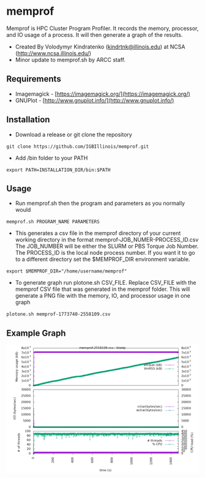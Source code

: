 # memprof
Memprof is HPC Cluster Program Profiler.  It records the memory, processor, and IO usage of a process.  It will then generate a graph of the results.
* Created By Volodymyr Kindratenko (kindrtnk@illinois.edu) at NCSA (http://www.ncsa.illinois.edu/)
* Minor update to memprof.sh by ARCC staff.
## Requirements 
* Imagemagick - [https://imagemagick.org/](https://imagemagick.org/)
* GNUPlot - [http://www.gnuplot.info/](http://www.gnuplot.info/)

## Installation
* Download a release or git clone the repository
```
git clone https://github.com/IGBIllinois/memprof.git
```
* Add /bin folder to your PATH
```
export PATH=INSTALLATION_DIR/bin:$PATH
```
## Usage
* Run memprof.sh then the program and parameters as you normally would
```
memprof.sh PROGRAM_NAME PARAMETERS
```
* This generates a csv file in the memprof directory of your current working directory in the format memprof-JOB_NUMER-PROCESS_ID.csv  The JOB_NUMBER will be either the SLURM or PBS Torque Job Number.  The PROCESS_ID is the local node process number.  If you want it to go to a different directory set the $MEMPROF_DIR environment variable.  
```
export $MEMPROF_DIR="/home/username/memprof"
```
* To generate graph run plotone.sh CSV_FILE.  Replace CSV_FILE with the memprof CSV file that was generated in the memprof folder.  This will generate a PNG file with the memory, IO, and processor usage in one graph
```
plotone.sh memprof-1773740-2558109.csv
```
## Example Graph
![example](https://raw.githubusercontent.com/IGBIllinois/memprof/master/images/example.png)

